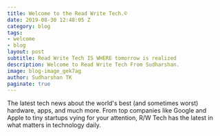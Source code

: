```yaml
---
title: Welcome to the Read Write Tech.©️
date: 2019-08-30 12:48:05 Z
category: blog
tags:
- welcome
- blog
layout: post
subtitle: Read Write Tech IS WHERE tomorrow is realized
description: Welcome to Read Write Tech From Sudharshan.
image: blog-image_gek7ag
author: Sudharshan TK
paginate: true
---
```


The latest tech news about the world's best (and sometimes worst) hardware, apps, and much more. From top companies like Google and Apple to tiny startups vying for your attention, R/W Tech has the latest in what matters in technology daily.
